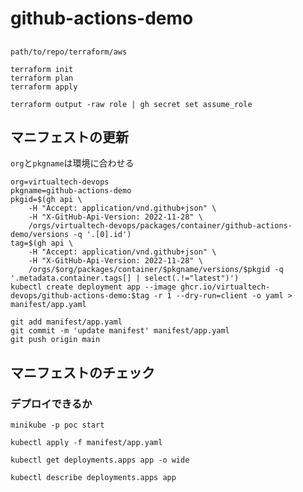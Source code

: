 # github-actions-demo

##

`path/to/repo/terraform/aws`

```
terraform init
terraform plan
terraform apply
```

```
terraform output -raw role | gh secret set assume_role
```

## マニフェストの更新

`org`と`pkgname`は環境に合わせる

```
org=virtualtech-devops
pkgname=github-actions-demo
pkgid=$(gh api \
    -H "Accept: application/vnd.github+json" \
    -H "X-GitHub-Api-Version: 2022-11-28" \
    /orgs/virtualtech-devops/packages/container/github-actions-demo/versions -q '.[0].id')
tag=$(gh api \
    -H "Accept: application/vnd.github+json" \
    -H "X-GitHub-Api-Version: 2022-11-28" \
    /orgs/$org/packages/container/$pkgname/versions/$pkgid -q '.metadata.container.tags[] | select(.!="latest")')
kubectl create deployment app --image ghcr.io/virtualtech-devops/github-actions-demo:$tag -r 1 --dry-run=client -o yaml > manifest/app.yaml
```

```
git add manifest/app.yaml
git commit -m 'update manifest' manifest/app.yaml
git push origin main
```

## マニフェストのチェック

### デプロイできるか

```
minikube -p poc start
```

```
kubectl apply -f manifest/app.yaml
```

```
kubectl get deployments.apps app -o wide
```

```
kubectl describe deployments.apps app
```
